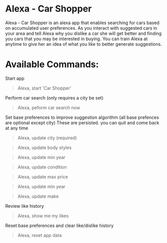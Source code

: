 # Alexa - Car Shopper

Alexa - Car Shopper is an alexa app that enables searching for cars based on accumulated user preferences. As you interact with suggested cars in your area and tell Alexa why you dislike a car she will get better and finding you cars that you may be interested in buying. You can train Alexa at anytime to give her an idea of what you like to better generate suggestions.

# Available Commands:

Start app
  > Alexa, start 'Car Shopper'

Perform car search (only requires a city be set)
  > Alexa, peform car search now

Set base preferences to improve suggestion algorithm (all base prefences are optional except city)
These are persisted. you can quit and come back at any time  
  > Alexa, update city (required)
   
  > Alexa, update body styles
   
  > Alexa, update min year
   
  > Alexa, update condition
   
  > Alexa, update max price
   
  > Alexa, update min year
 
  > Alexa, update make

Review like history
  > Alexa, show me my likes
  
Reset base preferences and clear like/dislike history
  > Alexa, reset app data